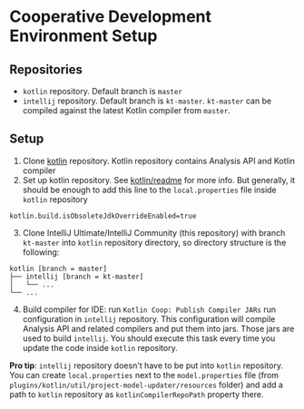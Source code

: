 # Cooperative Development Environment Setup

## Repositories

* `kotlin` repository. Default branch is `master`
* `intellij` repository. Default branch is `kt-master`. `kt-master` can be compiled against the latest Kotlin compiler from `master`.

## Setup

1. Clone [kotlin](https://github.com/JetBrains/kotlin) repository. Kotlin repository contains Analysis API and Kotlin compiler
2. Set up kotlin repository. See [kotlin/readme](https://github.com/JetBrains/kotlin/blob/master/ReadMe.md) for more info. But generally, it should be enough to add this line to the `local.properties` file inside `kotlin` repository
```
kotlin.build.isObsoleteJdkOverrideEnabled=true
```

3. Clone IntelliJ Ultimate/IntelliJ Community (this repository) with branch `kt-master` into `kotlin` repository directory, so directory structure is the following:
```
kotlin [branch = master]
├── intellij [branch = kt-master]
│   └── ...
└── ...
```

4. Build compiler for IDE: run `Kotlin Coop: Publish Compiler JARs` run configuration in `intellij` repository.
   This configuration will compile Analysis API and related compilers and put them into jars.
   Those jars are used to build `intellij`.
   You should execute this task every time you update the code inside `kotlin` repository.

**Pro tip**: `intellij` repository doesn't have to be put into `kotlin` repository. You can create `local.properties` next to the `model.properties` file
(from `plugins/kotlin/util/project-model-updater/resources` folder) and add a path to `kotlin` repository as `kotlinCompilerRepoPath` property there.